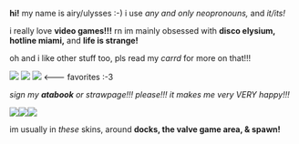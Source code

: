 <html>
  <body>
    <p><strong>hi!</strong> my name is airy/ulysses :-) i use <em>any and only neopronouns,</em> and <em>it/its!</em> </p>
    <p>i really love <strong>video games!!!</strong> rn im mainly obsessed with <strong>disco elysium, hotline miami,</strong> and <strong>life is strange!</strong></p>
    <p>oh and i like other stuff too, pls read my <em>carrd</em> for more on that!!!</p>
    <p><img src="https://i.imgur.com/oz4nTvG.gif"> <img src="https://i.imgur.com/57zDmWu.png"> <img src="https://i.imgur.com/RkR5f0P.png"> <--- favorites :-3 </p>
    <p> <em>sign my <strong>atabook</strong> or strawpage!!! please!!! it makes me very VERY happy!!!</em> </p>
    <p><img src="https://blushift.carrd.co/assets/images/image11.gif?v=d481afd2"><img src="https://blushift.carrd.co/assets/images/image09.gif?v=18442fbe"><img src="https://i.imgur.com/Zr7A1aZ.gif"></p>
    <p>im usually in <em>these</em> skins, around <strong>docks, the valve game area, & spawn!</strong></p>
  </body>
</html>
